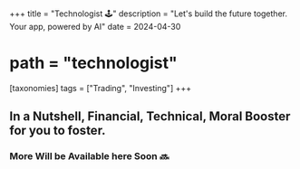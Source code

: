 +++
title = "Technologist 🕹️"
description = "Let's build the future together. Your app, powered by AI"
date = 2024-04-30
# path = "technologist"

[taxonomies] 
tags = ["Trading", "Investing"]
+++
## In a Nutshell, Financial, Technical, Moral Booster for you to foster.
### More Will be Available here Soon :soon: